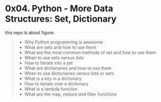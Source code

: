 # 0x04. Python - More Data Structures: Set, Dictionary

this repo is about figure:

> - Why Python programming is awesome
> - What are sets and how to use them
> - What are the most common methods of set and how to use them
> - When to use sets versus lists
> - How to iterate into a set
> - What are dictionaries and how to use them
> - When to use dictionaries versus lists or sets
> - What is a key in a dictionary
> - How to iterate over a dictionary
> - What is a lambda function
> - What are the map, reduce and filter functions
